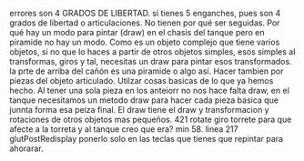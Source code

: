 
errores son 4 GRADOS DE LIBERTAD. si tienes 5 enganches, pues son 4 grados de libertad o articulaciones. No tienen por qué ser seguidas. Por qué hay un modo para pintar (draw) en el chasis del tanque pero en piramide no hay un modo. Como es un objeto complejo que tiene varios objetos, si no que lo haces a partir de otros objetos simples, esos simples al transformas, giros y tal, necesitas un draw para pintar esos transformados. la prte de arriba del cañón es una piramide o algo así. Hacer tambien por piezas del objeto articulado. Utilzar cosas basicas de lo que ya hemos hecho. Al tener una sola pieza en los anteiorr no nos hace falta draw, en el tanque necesitamos un metodo draw para hacer cada pieza basica que junnta forma esa peiza final.
El draw tiene el draw y transformacion y rotaciones de otros objetos mas pequeños. 421 rotate giro torrete para que afecte a la torreta y al tanque creo que era? min 58. linea 217 glutPostRedisplay ponerlo solo en las teclas que tienes que repintar para ahorarar.